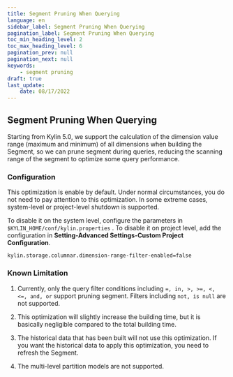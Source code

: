 ```yaml
---
title: Segment Pruning When Querying
language: en
sidebar_label: Segment Pruning When Querying
pagination_label: Segment Pruning When Querying
toc_min_heading_level: 2
toc_max_heading_level: 6
pagination_prev: null
pagination_next: null
keywords:
    - segment pruning
draft: true
last_update:
    date: 08/17/2022
---
```



## Segment Pruning When Querying

Starting from Kylin 5.0, we support the calculation of the dimension value range (maximum and minimum) of all dimensions when building the Segment, so we can prune segment during queries, reducing the scanning range of the segment to optimize some query performance.


### Configuration

This optimization is enable by default. Under normal circumstances, you do not need to pay attention to this optimization. In some extreme cases, system-level or project-level shutdown is supported.

To disable it on the system level, configure the parameters in `$KYLIN_HOME/conf/kylin.properties` . To disable it on project level, add the configuration in **Setting-Advanced Settings-Custom Project Configuration**.

`kylin.storage.columnar.dimension-range-filter-enabled=false`

### Known Limitation

1. Currently, only the query filter conditions including `=, in, >, >=, <, <=, and, or`  support pruning segment. Filters including `not, is null` are not supported.

2. This optimization will slightly increase the building time, but it is basically negligible compared to the total building time.

3. The historical data that has been built will not use this optimization. If you want the historical data to apply this optimization, you need to refresh the Segment.

4. The multi-level partition models are not supported.
